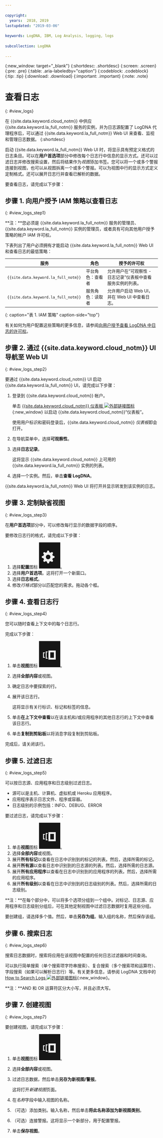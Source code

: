 ```yaml
---

copyright:
  years:  2018, 2019
lastupdated: "2019-03-06"

keywords: LogDNA, IBM, Log Analysis, logging, logs

subcollection: LogDNA

---
```


{:new_window: target="_blank"}
{:shortdesc: .shortdesc}
{:screen: .screen}
{:pre: .pre}
{:table: .aria-labeledby="caption"}
{:codeblock: .codeblock}
{:tip: .tip}
{:download: .download}
{:important: .important}
{:note: .note}

# 查看日志
{: #view_logs}

在 {{site.data.keyword.cloud_notm}} 中供应 {{site.data.keyword.la_full_notm}} 服务的实例，并为日志源配置了 LogDNA 代理程序后，可以通过 {{site.data.keyword.la_full_notm}} Web UI 来查看、监视和管理日志数据。
{:shortdesc}

启动 {{site.data.keyword.la_full_notm}} Web UI 时，将显示具有预定义格式的日志条目。可以在**用户首选项**部分中修改每个日志行中信息的显示方式。还可以过滤日志并修改搜索设置，然后将结果作为*视图*添加书签。您可以将一个或多个警报连接到视图，也可以从视图拆离一个或多个警报。可以为视图中行的显示方式定义定制格式。还可以展开日志行并查看已解析的数据。


要查看日志，请完成以下步骤：


## 步骤 1. 向用户授予 IAM 策略以查看日志
{: #view_logs_step1}

**注：**您必须是 {{site.data.keyword.la_full_notm}} 服务的管理员、{{site.data.keyword.la_full_notm}} 实例的管理员，或者具有可向其他用户授予策略的帐户 IAM 许可权。

下表列出了用户必须拥有才能启动 {{site.data.keyword.la_full_notm}} Web UI 和查看日志的最低策略：

|服务|角色 |授予的许可权|
|--------------------------------|---------------------------|-------------------------------|  
| `{{site.data.keyword.la_full_notm}} ` |平台角色：查看者|允许用户在“可观察性 - 日志记录”仪表板中查看服务实例的列表。|
| `{{site.data.keyword.la_full_notm}} ` |服务角色：读取者|允许用户启动 Web UI，并在 Web UI 中查看日志。|
{: caption="表 1. IAM 策略" caption-side="top"} 

有关如何为用户配置这些策略的更多信息，请参阅[向用户授予查看 LogDNA 中日志的许可权](/docs/services/Log-Analysis-with-LogDNA?topic=LogDNA-work_iam#user_logdna)。


## 步骤 2. 通过 {{site.data.keyword.cloud_notm}} UI 导航至 Web UI
{: #view_logs_step2}

要通过 {{site.data.keyword.cloud_notm}} UI 启动 {{site.data.keyword.la_full_notm}} UI，请完成以下步骤：

1. 登录到 {{site.data.keyword.cloud_notm}} 帐户。

    单击 [{{site.data.keyword.cloud_notm}} 仪表板 ![外部链接图标](../../icons/launch-glyph.svg "外部链接图标")](https://cloud.ibm.com/login){:new_window} 以启动 {{site.data.keyword.cloud_notm}}“仪表板”。

	使用用户标识和密码登录后，{{site.data.keyword.cloud_notm}} *仪表板*即会打开。

2. 在导航菜单中，选择**可观察性**。 

3. 选择**日志记录**。 

    这将显示 {{site.data.keyword.cloud_notm}} 上可用的 {{site.data.keyword.la_full_notm}} 实例的列表。

4. 选择一个实例。然后，单击**查看 LogDNA**。

{{site.data.keyword.la_full_notm}} Web UI 将打开并显示转发到该实例的日志。


## 步骤 3. 定制缺省视图
{: #view_logs_step3}

在**用户首选项**部分中，可以修改每行显示的数据字段的顺序。

要修改日志行的格式，请完成以下步骤：

1. 选择**配置**图标 ![“配置”图标](images/admin.png "“管理员”图标")。
2. 选择**用户首选项**。这将打开一个新窗口。
3. 选择**日志格式**。
4. 修改*行格式*部分以匹配您的需求。拖动各个框。


## 步骤 4. 查看日志行
{: #view_logs_step4}

您可以随时查看上下文中的每个日志行。

完成以下步骤： 

1. 单击**视图**图标 ![“配置”图标](images/views.png "“配置”图标")。
2. 选择**全部内容**或视图。
3. 确定日志中要探索的行。
4. 展开该日志行。 

    这将显示有关行标识、标记和标签的信息。

5. 单击**在上下文中查看**以在该主机和/或应用程序的其他日志行的上下文中查看该日志行。

6. 单击**复制到剪贴板**以将消息字段复制到剪贴板。

完成后，请关闭该行。


## 步骤 5. 过滤日志
{: #view_logs_step5}

可以按日志源、应用程序和日志级别过滤日志。 

* 源可以是主机、计算机、虚拟机或 Heroku 应用程序。
* 应用程序表示日志文件、程序或容器。
* 日志级别的示例包括：INFO、DEBUG、ERROR

要过滤日志，请完成以下步骤：

1. 单击**视图**图标 ![“配置”图标](images/views.png "“配置”图标")。
2. 选择**全部内容**或视图。
3. 展开**所有标记**以查看在日志中识别到的标记的列表。然后，选择所需的标记。
4. 展开**所有源**以查看日志中识别到的日志源的列表。然后，选择所需的日志源。
5. 展开**所有应用程序**以查看在日志中识别到的应用程序的列表。然后，选择所需的应用程序。
6. 展开**所有级别**以查看在日志中识别到的日志级别的列表。然后，选择所需的日志级别。


**注：**在每个部分中，可以将多个选项分组到一个组中。对标记、日志源、应用程序和日志级别分组后，可在其他定制视图中过滤日志数据时复用这些分组。

要创建组，请选择多个值。然后，单击**另存为组**。输入组的名称，然后保存该组。


## 步骤 6. 搜索日志
{: #view_logs_step6}

搜索日志数据时，搜索将应用在该视图中配置的任何日志过滤器和时间查询。

可以执行简单搜索（单个搜索项字符串搜索）、复合搜索（多个搜索项和运算符）、字段搜索（如果可以解析日志行）等。有关更多信息，请参阅 LogDNA 文档中的 [How to Search Logs ![外部链接图标](../../icons/launch-glyph.svg "外部链接图标")](https://docs.logdna.com/docs/search){:new_window}。

**注：**AND 和 OR 运算符区分大小写，并且必须大写。



## 步骤 7. 创建视图
{: #view_logs_step7}


要创建视图，请完成以下步骤：

1. 单击**视图**图标 ![“配置”图标](images/views.png "“配置”图标")。
2. 选择**全部内容**或视图。
3. 过滤日志数据，然后单击**另存为新视图/警报**。

    这将打开*新建视图*页面。

4. 在*名称*字段中输入视图的名称。

5. （可选）添加类别。输入名称，然后单击**将此名称添加为新视图类别**。

6. （可选）连接警报。这将显示一个新部分，用于配置警报。

7. 单击**保存视图**。


